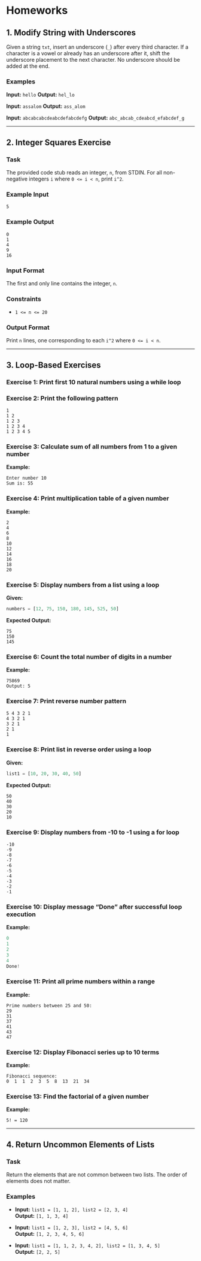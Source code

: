 # Homeworks

## 1. Modify String with Underscores
Given a string `txt`, insert an underscore (`_`) after every third character. If a character is a vowel or already has an underscore after it, shift the underscore placement to the next character. No underscore should be added at the end.

### Examples
**Input:** `hello`
**Output:** `hel_lo`

**Input:** `assalom`
**Output:** `ass_alom`

**Input:** `abcabcabcdeabcdefabcdefg`
**Output:** `abc_abcab_cdeabcd_efabcdef_g`

---

## 2. Integer Squares Exercise

### Task
The provided code stub reads an integer, `n`, from STDIN. For all non-negative integers `i` where `0 <= i < n`, print `i^2`.

### Example Input
```
5
```

### Example Output
```
0
1
4
9
16
```

### Input Format
The first and only line contains the integer, `n`.

### Constraints
- `1 <= n <= 20`

### Output Format
Print `n` lines, one corresponding to each `i^2` where `0 <= i < n`.

---

## 3. Loop-Based Exercises

### Exercise 1: Print first 10 natural numbers using a while loop

### Exercise 2: Print the following pattern
```
1
1 2
1 2 3
1 2 3 4
1 2 3 4 5
```

### Exercise 3: Calculate sum of all numbers from 1 to a given number
**Example:**
```
Enter number 10
Sum is: 55
```

### Exercise 4: Print multiplication table of a given number
**Example:**
```
2
4
6
8
10
12
14
16
18
20
```

### Exercise 5: Display numbers from a list using a loop
**Given:**
```python
numbers = [12, 75, 150, 180, 145, 525, 50]
```
**Expected Output:**
```
75
150
145
```

### Exercise 6: Count the total number of digits in a number
**Example:**
```
75869
Output: 5
```

### Exercise 7: Print reverse number pattern
```
5 4 3 2 1
4 3 2 1
3 2 1
2 1
1
```

### Exercise 8: Print list in reverse order using a loop
**Given:**
```python
list1 = [10, 20, 30, 40, 50]
```
**Expected Output:**
```
50
40
30
20
10
```

### Exercise 9: Display numbers from -10 to -1 using a for loop
```
-10
-9
-8
-7
-6
-5
-4
-3
-2
-1
```

### Exercise 10: Display message “Done” after successful loop execution
**Example:**
```python
0
1
2
3
4
Done!
```

### Exercise 11: Print all prime numbers within a range
**Example:**
```
Prime numbers between 25 and 50:
29
31
37
41
43
47
```

### Exercise 12: Display Fibonacci series up to 10 terms
**Example:**
```
Fibonacci sequence:
0  1  1  2  3  5  8  13  21  34
```

### Exercise 13: Find the factorial of a given number
**Example:**
```
5! = 120
```

---

## 4. Return Uncommon Elements of Lists
### Task
Return the elements that are not common between two lists. The order of elements does not matter.

### Examples
- **Input:** `list1 = [1, 1, 2], list2 = [2, 3, 4]`  
  **Output:** `[1, 1, 3, 4]`

- **Input:** `list1 = [1, 2, 3], list2 = [4, 5, 6]`  
  **Output:** `[1, 2, 3, 4, 5, 6]`

- **Input:** `list1 = [1, 1, 2, 3, 4, 2], list2 = [1, 3, 4, 5]`  
  **Output:** `[2, 2, 5]`


